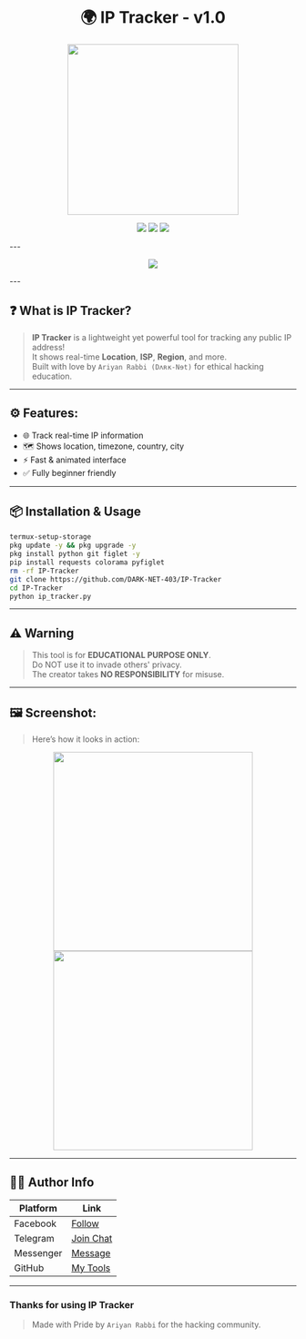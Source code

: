 <h1 align="center">🌍 IP Tracker - v1.0</h1>
<p align="center">
  <img src="https://media.tenor.com/XhF5JjZxAA4AAAAC/anonymous-hacker.gif" width="300"/>
</p>

<p align="center">
  <img src="https://img.shields.io/badge/Made%20With-Python-blue?style=for-the-badge&logo=python" />
  <img src="https://img.shields.io/badge/Platform-Termux-green?style=for-the-badge&logo=android" />
  <img src="https://img.shields.io/badge/Creator-Ariyan%20Rabbi-black?style=for-the-badge&logo=github" />
</p>
---
<p align="center">
  <img src="https://readme-typing-svg.demolab.com?font=Fira+Code&size=22&pause=1000&color=00FF9F&center=true&vCenter=true&width=435&lines=Track+IP!;Stay+Hacking.+Stay+Secure;+Stay+Ariyan+Rabbi" />
</p>
---

## ❓ What is IP Tracker?

> **IP Tracker** is a lightweight yet powerful tool for tracking any public IP address!  
> It shows real-time **Location**, **ISP**, **Region**, and more.  
> Built with love by `Ariyan Rabbi (Dʌʀĸ-Nɘt)` for ethical hacking education.

---

## ⚙️ Features:

- 🌐 Track real-time IP information  
- 🗺️ Shows location, timezone, country, city  
- ⚡ Fast & animated interface  
- ✅ Fully beginner friendly  

---

## 📦 Installation & Usage

```bash
termux-setup-storage
pkg update -y && pkg upgrade -y
pkg install python git figlet -y
pip install requests colorama pyfiglet
rm -rf IP-Tracker
git clone https://github.com/DARK-NET-403/IP-Tracker
cd IP-Tracker
python ip_tracker.py
```

---

## ⚠️ Warning

> This tool is for **EDUCATIONAL PURPOSE ONLY**.  
> Do NOT use it to invade others' privacy.  
> The creator takes **NO RESPONSIBILITY** for misuse.

---

## 🖼️ Screenshot:

> Here’s how it looks in action:

<p align="center">
  <img src="https://github.com/DARK-NET-403/IP-Tracker/blob/main/Screenshot_1.jpg" width="350" />
  <img src="https://github.com/DARK-NET-403/IP-Tracker/blob/main/Screenshot_2.jpg" width="350" />
</p>

---

## 🧑‍💻 Author Info

| Platform   | Link |
|------------|------|
| Facebook   | [Follow](https://www.facebook.com/share/1FiCkCecyD/) |
| Telegram   | [Join Chat](https://t.me/DARK_NET_403) |
| Messenger  | [Message](https://m.me/DARK.NET.403) |
| GitHub     | [My Tools](https://github.com/DARK-NET-403) |

---

### Thanks for using **IP Tracker**  
> Made with Pride by `Ariyan Rabbi` for the hacking community.
